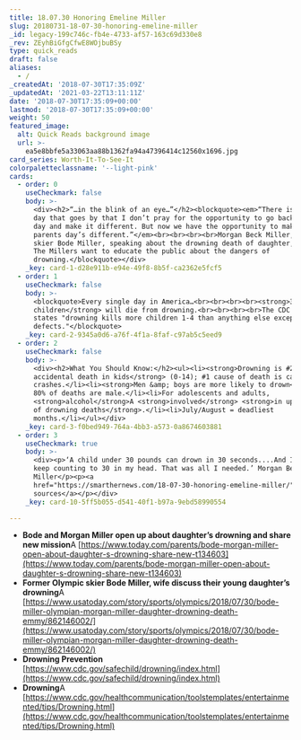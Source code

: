 ```yaml
---
title: 18.07.30 Honoring Emeline Miller
slug: 20180731-18-07-30-honoring-emeline-miller
_id: legacy-199c746c-fb4e-4733-af57-163c69d330e8
_rev: ZEyhBiGfgCfwE8WOjbuBSy
type: quick_reads
draft: false
aliases:
  - /
_createdAt: '2018-07-30T17:35:09Z'
_updatedAt: '2021-03-22T13:11:11Z'
date: '2018-07-30T17:35:09+00:00'
lastmod: '2018-07-30T17:35:09+00:00'
weight: 50
featured_image:
  alt: Quick Reads background image
  url: >-
    ea5e8bbfe5a33063aa88b1362fa94a47396414c12560x1696.jpg
card_series: Worth-It-To-See-It
colorpaletteclassname: '--light-pink'
cards:
  - order: 0
    useCheckmark: false
    body: >-
      <div><h2>“…in the blink of an eye…”</h2><blockquote><em>“There is not a
      day that goes by that I don’t pray for the opportunity to go back to that
      day and make it different. But now we have the opportunity to make other
      parents day’s different.”</em><br><br><br><br>Morgan Beck Miller, wife of
      skier Bode Miller, speaking about the drowning death of daughter, Emeline.
      The Millers want to educate the public about the dangers of
      drowning.</blockquote></div>
    _key: card-1-d28e911b-e94e-49f8-8b5f-ca2362e5fcf5
  - order: 1
    useCheckmark: false
    body: >-
      <blockquote>Every single day in America…<br><br><br><br><strong>3
      children</strong> will die from drowning.<br><br><br><br>The CDC also
      states "drowning kills more children 1-4 than anything else except birth
      defects."</blockquote>
    _key: card-2-9345a0d6-a76f-4f1a-8faf-c97ab5c5eed9
  - order: 2
    useCheckmark: false
    body: >-
      <div><h2>What You Should Know:</h2><ul><li><strong>Drowning is #2 cause of
      accidental death in kids</strong> (0-14); #1 cause of death is car
      crashes.</li><li><strong>Men &amp; boys are more likely to drown</strong>;
      80% of deaths are male.</li><li>For adolescents and adults,
      <strong>alcohol</strong>A <strong>involved</strong> <strong>in up to 70%
      of drowning deaths</strong>.</li><li>July/August = deadliest
      months.</li></ul></div>
    _key: card-3-f0bed949-764a-4bb3-a573-0a8674603881
  - order: 3
    useCheckmark: true
    body: >-
      <div><p>‘A child under 30 pounds can drown in 30 seconds....And I just
      keep counting to 30 in my head. That was all I needed.’ Morgan Beck
      Miller</p><p><a
      href="https://smarthernews.com/18-07-30-honoring-emeline-miller/">view
      sources</a></p></div>
    _key: card-10-5ff5b055-d541-40f1-b97a-9ebd58990554

---
```

* **Bode and Morgan Miller open up about daughter’s drowning and share new mission**A [https://www.today.com/parents/bode-morgan-miller-open-about-daughter-s-drowning-share-new-t134603](https://www.today.com/parents/bode-morgan-miller-open-about-daughter-s-drowning-share-new-t134603)
* **Former Olympic skier Bode Miller, wife discuss their young daughter’s drowning**A [https://www.usatoday.com/story/sports/olympics/2018/07/30/bode-miller-olympian-morgan-miller-daughter-drowning-death-emmy/862146002/](https://www.usatoday.com/story/sports/olympics/2018/07/30/bode-miller-olympian-morgan-miller-daughter-drowning-death-emmy/862146002/)
* **Drowning Prevention** [https://www.cdc.gov/safechild/drowning/index.html](https://www.cdc.gov/safechild/drowning/index.html)
* **Drowning**A [https://www.cdc.gov/healthcommunication/toolstemplates/entertainmented/tips/Drowning.html](https://www.cdc.gov/healthcommunication/toolstemplates/entertainmented/tips/Drowning.html)